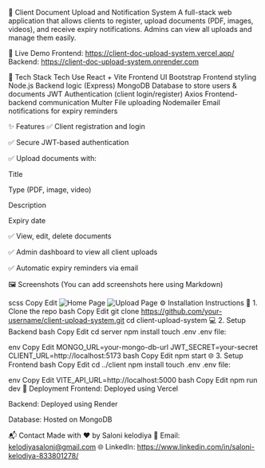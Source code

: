 📁 Client Document Upload and Notification System
A full-stack web application that allows clients to register, upload documents (PDF, images, videos), and receive expiry notifications. Admins can view all uploads and manage them easily.

🚀 Live Demo
Frontend: https://client-doc-upload-system.vercel.app/
Backend: https://client-doc-upload-system.onrender.com

🧰 Tech Stack
Tech	Use
React + Vite	Frontend UI
Bootstrap	Frontend styling
Node.js	Backend logic (Express)
MongoDB	Database to store users & documents
JWT	Authentication (client login/register)
Axios	Frontend-backend communication
Multer	File uploading
Nodemailer	Email notifications for expiry reminders

✨ Features
✅ Client registration and login

✅ Secure JWT-based authentication

✅ Upload documents with:

Title

Type (PDF, image, video)

Description

Expiry date

✅ View, edit, delete documents

✅ Admin dashboard to view all client uploads

✅ Automatic expiry reminders via email

🖼️ Screenshots
(You can add screenshots here using Markdown)

scss
Copy
Edit
![Home Page](./screenshots/home.png)
![Upload Page](./screenshots/upload.png)
⚙️ Installation Instructions
🔧 1. Clone the repo
bash
Copy
Edit
git clone https://github.com/your-username/client-upload-system.git
cd client-upload-system
💻 2. Setup Backend
bash
Copy
Edit
cd server
npm install
touch .env
.env file:

env
Copy
Edit
MONGO_URL=your-mongo-db-url
JWT_SECRET=your-secret
CLIENT_URL=http://localhost:5173
bash
Copy
Edit
npm start
🌐 3. Setup Frontend
bash
Copy
Edit
cd ../client
npm install
touch .env
.env file:

env
Copy
Edit
VITE_API_URL=http://localhost:5000
bash
Copy
Edit
npm run dev
🚀 Deployment
Frontend: Deployed using Vercel

Backend: Deployed using Render

Database: Hosted on MongoDB

📬 Contact
Made with ❤️ by Saloni kelodiya
📧 Email: kelodiyasaloni@gmail.com
🌐 LinkedIn: https://www.linkedin.com/in/saloni-kelodiya-833801278/
